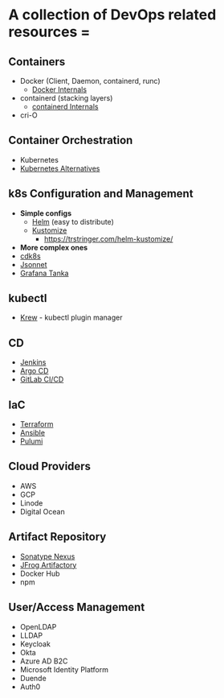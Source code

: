 # A collection of DevOps related resources =

## Containers
* Docker (Client, Daemon, containerd, runc)
  * [Docker Internals](https://medium.com/@kuninoto/how-does-docker-really-work-under-the-hood-a-dive-into-dockers-internals-2fef63f7c9bb)
* containerd (stacking layers)
  * [containerd Internals](https://samuel.karp.dev/blog/2024/12/containerd-internals-images/)
* cri-O

## Container Orchestration
* Kubernetes
* [Kubernetes Alternatives](https://spacelift.io/blog/kubernetes-alternatives)

## k8s Configuration and Management
* __Simple configs__
  * [Helm](https://helm.sh/) (easy to distribute)
  * [Kustomize](https://kustomize.io/) 
    * https://trstringer.com/helm-kustomize/ 
* __More complex ones__
 * [cdk8s](https://cdk8s.io/)
 * [Jsonnet](https://jsonnet.org/)
  * [Grafana Tanka](https://tanka.dev/)

## kubectl
* [Krew](https://krew.sigs.k8s.io/) - kubectl plugin manager

## CD
* [Jenkins](https://www.jenkins.io/)
* [Argo CD](https://argoproj.github.io/cd/)
* [GitLab CI/CD](https://docs.gitlab.com/ci/)

## IaC
* [Terraform](https://developer.hashicorp.com/terraform)
* [Ansible](https://docs.ansible.com/)
* [Pulumi](https://www.pulumi.com/)

## Cloud Providers
* AWS
* GCP
* Linode
* Digital Ocean

## Artifact Repository
* [Sonatype Nexus](https://github.com/sonatype/nexus-public)
* [JFrog Artifactory](https://pulpproject.org/)
* Docker Hub
* npm

## User/Access Management
* OpenLDAP
* LLDAP
* Keycloak
* Okta
* Azure AD B2C
* Microsoft Identity Platform
* Duende
* Auth0
